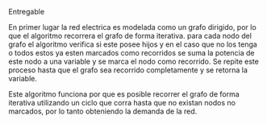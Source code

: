 Entregable

En primer lugar la red electrica es modelada como un grafo dirigido, por lo que el algoritmo recorrera el grafo de forma iterativa. para cada nodo del grafo el algoritmo verifica si este posee hijos y en el caso que no los tenga o todos estos ya esten marcados como recorridos se suma la potencia de este nodo a una variable y se marca el nodo como recorrido. Se repite este proceso hasta que el grafo sea recorrido completamente y se retorna la variable.

Este algoritmo funciona por que es posible recorrer el grafo de forma iterativa utilizando un ciclo que corra hasta que no existan nodos no marcados, por lo tanto obteniendo la demanda de la red.
